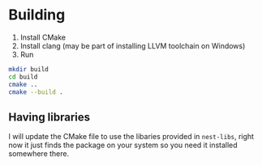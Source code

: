 # Building
1. Install CMake
2. Install clang (may be part of installing LLVM toolchain on Windows)
3. Run
```bash
mkdir build
cd build
cmake ..
cmake --build .
```
## Having libraries
I will update the CMake file to use the libaries provided in `nest-libs`, right
now it just finds the package on your system so you need it installed somewhere
there.